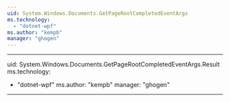 ```yaml
---
uid: System.Windows.Documents.GetPageRootCompletedEventArgs
ms.technology: 
  - "dotnet-wpf"
ms.author: "kempb"
manager: "ghogen"
---
```


---
uid: System.Windows.Documents.GetPageRootCompletedEventArgs.Result
ms.technology: 
  - "dotnet-wpf"
ms.author: "kempb"
manager: "ghogen"
---
